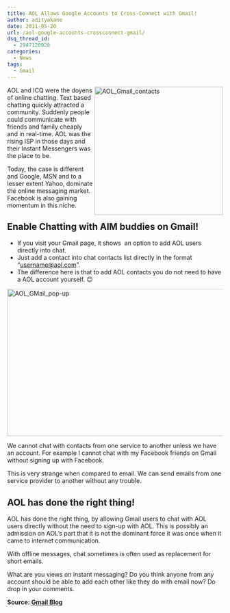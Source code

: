 ```yaml
---
title: AOL Allows Google Accounts to Cross-Connect with Gmail!
author: adityakane
date: 2011-05-20
url: /aol-google-accounts-crossconnect-gmail/
dsq_thread_id:
  - 2947120928
categories:
  - News
tags:
  - Gmail
---
```

[<img style="background-image: none; padding-left: 0px; padding-right: 0px; display: inline; float: right; padding-top: 0px; border: 0px;" title="AOL_Gmail_contacts" src="http://cdn.devilsworkshop.org/files/2011/05/AOL_Gmail_contacts_thumb1.png" border="0" alt="AOL_Gmail_contacts" width="300" height="300" align="right" />][1]AOL and ICQ were the doyens of online chatting. Text based chatting quickly attracted a community. Suddenly people could communicate with friends and family cheaply and in real-time. AOL was the rising ISP in those days and their Instant Messengers was the place to be.

Today, the case is different and Google, MSN and to a lesser extent Yahoo, dominate the online messaging market. Facebook is also gaining momentum in this niche.

## Enable Chatting with AIM buddies on Gmail!

  * If you visit your Gmail page, it shows  an option to add AOL users directly into chat.
  * Just add a contact into chat contacts list directly in the format “username@aol.com”.
  * The difference here is that to add AOL contacts you do not need to have a AOL account yourself. 😉

[<img style="background-image: none; padding-left: 0px; padding-right: 0px; display: inline; padding-top: 0px; border: 0px;" title="AOL_GMail_pop-up" src="http://cdn.devilsworkshop.org/files/2011/05/AOL_GMail_pop-up_thumb.png" border="0" alt="AOL_GMail_pop-up" width="570" height="344" />][2]

We cannot chat with contacts from one service to another unless we have an account. For example I cannot chat with my Facebook friends on Gmail without signing up with Facebook.

This is very strange when compared to email. We can send emails from one service provider to another without any trouble.

## AOL has done the right thing!

AOL has done the right thing, by allowing Gmail users to chat with AOL users directly without the need to sign-up with AOL. This is possibly an admission on AOL’s part that it is not the dominant force it was once when it came to internet communication.

With offline messages, chat sometimes is often used as replacement for short emails.

What are you views on instant messaging? Do you think anyone from any account should be able to add each other like they do with email now? Do drop in your comments.

**Source: <a href="http://gmailblog.blogspot.com/2011/05/changes-and-improvements-to-aim.html" onclick="_gaq.push(['_trackEvent', 'outbound-article', 'http://gmailblog.blogspot.com/2011/05/changes-and-improvements-to-aim.html', 'Gmail Blog']);" >Gmail Blog</a>**

 [1]: http://cdn.devilsworkshop.org/files/2011/05/AOL_Gmail_contacts1.png
 [2]: http://cdn.devilsworkshop.org/files/2011/05/AOL_GMail_pop-up.png
